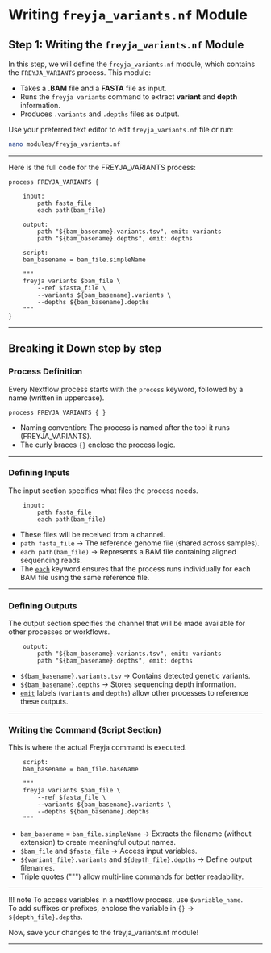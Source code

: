 # **Writing `freyja_variants.nf` Module**

## **Step 1: Writing the `freyja_variants.nf` Module**  

In this step, we will define the `freyja_variants.nf` module, which contains the `FREYJA_VARIANTS` process. This module:

- Takes a **.BAM** file and a **FASTA** file as input.
- Runs the `freyja variants` command to extract **variant** and **depth** information.
- Produces `.variants` and `.depths` files as output.

Use your preferred text editor to edit `freyja_variants.nf` file or run:  

```bash
nano modules/freyja_variants.nf
```

---

Here is the full code for the FREYJA_VARIANTS process:

```nextflow
process FREYJA_VARIANTS {

    input:
        path fasta_file
        each path(bam_file)

    output:
        path "${bam_basename}.variants.tsv", emit: variants
        path "${bam_basename}.depths", emit: depths

    script:
    bam_basename = bam_file.simpleName

    """
    freyja variants $bam_file \
        --ref $fasta_file \
        --variants ${bam_basename}.variants \
        --depths ${bam_basename}.depths
    """
}
```

---

## **Breaking it Down step by step**
### **Process Definition**
Every Nextflow process starts with the `process` keyword, followed by a name (written in uppercase).

```nextflow
process FREYJA_VARIANTS { }
```

- Naming convention: The process is named after the tool it runs (FREYJA_VARIANTS).
- The curly braces `{}` enclose the process logic.

---

### **Defining Inputs**
The input section specifies what files the process needs.

```nextflow
    input:
        path fasta_file
        each path(bam_file)
```

- These files will be received from a channel.
- `path fasta_file` → The reference genome file (shared across samples).
- `each path(bam_file)` → Represents a BAM file containing aligned sequencing reads.
- The [`each`](https://www.nextflow.io/docs/latest/process.html#input-repeaters-each) keyword ensures that the process runs individually for each BAM file using the same reference file.

---

### **Defining Outputs**
The output section specifies the channel that will be made available for other processes or workflows.

```nextflow
    output:
        path "${bam_basename}.variants.tsv", emit: variants
        path "${bam_basename}.depths", emit: depths
```

- `${bam_basename}.variants.tsv` → Contains detected genetic variants.
- `${bam_basename}.depths` → Stores sequencing depth information.
- [`emit`](https://www.nextflow.io/docs/latest/process.html#naming-outputs) labels (`variants` and `depths`) allow other processes to reference these outputs.

---

### **Writing the Command (Script Section)**
This is where the actual Freyja command is executed.

```nextflow
    script:
    bam_basename = bam_file.baseName

    """
    freyja variants $bam_file \
        --ref $fasta_file \
        --variants ${bam_basename}.variants \
        --depths ${bam_basename}.depths
    """
```

- `bam_basename` = `bam_file.simpleName` → Extracts the filename (without extension) to create meaningful output names.
- `$bam_file` and `$fasta_file` → Access input variables.
- `${variant_file}.variants` and `${depth_file}.depths` → Define output filenames.
- Triple quotes (""") allow multi-line commands for better readability.

---

!!! note
    To access variables in a nextflow process, use `$variable_name`.<br>
    To add suffixes or prefixes, enclose the variable in `{}` → `${depth_file}.depths`.<br>

Now, save your changes to the freyja_variants.nf module!

---